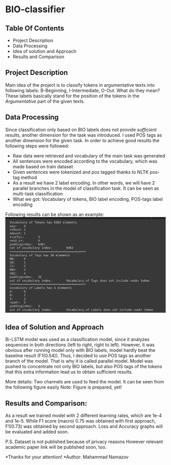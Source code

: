 # BIO-classifier

## Table Of Contents
* Project Description
* Data Processing
* Idea of solution and Approach
* Results and Comparison

## Project Description
Main idea of the project is to classify tokens in argumentative texts into following labels: B-Beginning, I-Intermediate, O-Out. What do they mean? These labels basically stand for the position of the tokens in the *Argumentative* part of the given texts. 

## Data Processing
Since classification only based on BIO labels does not provide *sufficient* results, another dimension for the task was introduced. I used POS tags as another dimension for the given task. In order to achieve good results the following steps were followed:
* Raw data were retrieved and vocabulary of the main task was generated
* All sentences were encoded according to the vocabulary, which was made based on train dataset
* Given sentences were tokenized and pos tagged thanks to NLTK pos-tag method
* As a result we have 2 label encoding. In other words, we will have 2 parallel branches in the model of classification task. It can be seen as multi-task classification
* What we got: Vocabulary of tokens, BIO label encoding, POS-tags label encoding

Following results can be shown as an example:
![Figure 1: Samples from Vocabulary and Label Encodings](https://github.com/NamazovMN/BIO-classifier/blob/master/Screenshot%20from%202022-10-02%2014-07-49.png)

## Idea of Solution and Approach
Bi-LSTM model was used as a classification model, since it analyzes sequences in both directions (left to right, right to left). However, it was obvious after running model only with BIO labels, model hardly beat the baseline result (F1(0.54)). Thus, I decided to use POS tags as another branch of the model. That is why it is called parallel model. Model was pushed to concentrate not only BIO labels, but also POS tags of the tokens that this extra information lead us to obtain sufficient results.

More details: Two channels are used to feed the model. It can be seen from the following figure easily
Note: Figure is prepared, yet!

## Results and Comparison:
As a result we trained model with 2 different learning rates, which  are 1e-4 and 1e-5. While F1 score (macro) 0.75 was obtained with first approach, F1(0.73) was obtained by second approach. 
Loss and Accuracy graphs will be evaluated and added soon.

P.S. Dataset is not published because of privacy reasons However relevant academic paper link will be published soon, too.

*Thanks for your attention!
*Author: Mahammad Namazov
